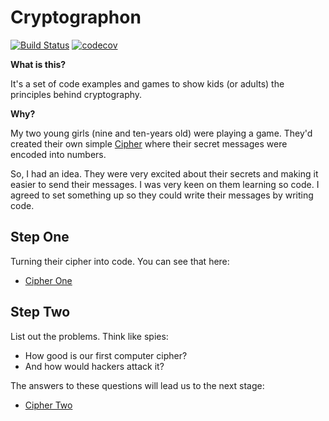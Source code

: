 # Cryptographon

[![Build Status](https://circleci.com/gh/avastmick/cryptographon.svg?style=shield&circle-token=f40a3b3ae9fbb884696ec26209d862506805838d)](https://circleci.com/gh/avastmick/cryptographon) [![codecov](https://codecov.io/gh/avastmick/cryptographon/branch/develop/graph/badge.svg)](https://codecov.io/gh/avastmick/cryptographon)

**What is this?**

It's a set of code examples and games to show kids (or adults) the principles behind cryptography.

**Why?**

My two young girls (nine and ten-years old) were playing a game. They'd created their own simple [Cipher](https://en.wikipedia.org/wiki/Cipher) where their secret messages were encoded into numbers.

So, I had an idea. They were very excited about their secrets and making it easier to send their messages. I was very keen on them learning so code. I agreed to set something up so they could write their messages by writing code.

## Step One

Turning their cipher into code. You can see that here:

- [Cipher One](cipher-one/README.md)

## Step Two

List out the problems. Think like spies:

- How good is our first computer cipher?
- And how would hackers attack it?

The answers to these questions will lead us to the next stage:

- [Cipher Two](cipher-two/README.md)
